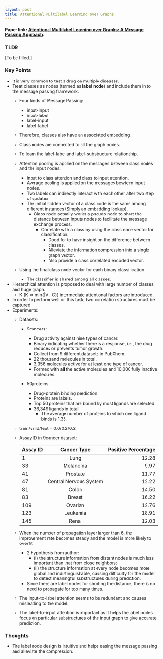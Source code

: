 ```yaml
---
layout: post
title: Attentional Multilabel Learning over Graphs
---
```


#### Paper link: [Attentional Multilabel Learning over Graphs: A Message Passing Approach](https://arxiv.org/abs/1804.00293).
### TLDR
[To be filled.]

### Key Points
- It is very common to test a drug on multiple diseases.
- Treat classes as nodes (termed as **label node**) and include them in to the message passing framework.
    - Four kinds of Message Passing:
        - input-input
        - input-label
        - label-input
        - label-label
    - Therefore, classes also have an associated embedding.
    - Class nodes are connected to all the graph nodes.
    - To learn the label-label and label-substructure relationship.
    - Attention pooling is applied on the messages between class nodes and the input nodes.
        - input to class attention and class to input attention.
        - Average pooling is applied on the messages bewteen input nodes.
        - Two labels can indirectly interact with each other after two step of updates.
        - The initial hidden vector of a class node is the same among different instances (Simply an embedding lookup).
            - Class node actually works a pseudo node to short the distance between inputs nodes to facilitate the message exchange process.
                - Correlate with a class by using the class node vector for classification.
                    - Good for to have insight on the difference between classes.
                    - Alleviate the information compression into a single graph vector.
                    - Also provide a class correlated encoded vector.

    - Using the final class node vector for each binary classification.
        - The classifier is shared among all classes.
- Hierarchical attention is proposed to deal with large number of classes and huge graph.
    - K (K ≪ min{|V|, C}) intermediate attentional factors are introduced.
- In order to perform well on this task, two correlation structures must be captured
- Experiments:
    - Datasets:
        - 9cancers:
            - Drug activity against nine types of cancer.
            - Binary indicating whether there is a response, i.e., the drug reduces or prevents tumor growth.
            - Collect from 9 different datasets in PubChem.
            - 22 thousand molecules in total.
            - 3,356 molecules active for at least one type of cancer. 
            - Formed with **all** the active molecules and 10,000 fully inactive molecules.

        - 50proteins:
            - Drug-protein binding prediction.
            - Proteins are labels.
            - Top 50 proteins that are bound by most ligands are selected.
            - 36,349 ligands in total 
                - The average number of proteins to which one ligand binds is 1.35.

    - train/valid/test = 0.6/0.2/0.2
    - Assay ID in 9cancer dataset:

        |Assay ID |Cancer Type |Positive Percentage|
        | ------------- |:-------------:| -----:|
        |1 |Lung |12.28|
        |33 |Melanoma |9.97|
        |41 |Prostate |11.77|
        |47 |Central Nervous System |12.22|
        |81 |Colon |14.50|
        |83 |Breast |16.22|
        |109 |Ovarian |12.76|
        |123 |Leukemia |18.91|
        |145 |Renal |12.03|

    - When the number of propagation layer larger than 6, the improvement rate becomes steady and the model is more likely to overfit.
        - 2 Hypothesis from author:
            - (i) the structure information from distant nodes is much less important than that from close neighbors;
            - (ii) the structure information at every node becomes more global and indistinguishable, causing difficulty for the model to detect meaningful substructures during prediction.
        - Since there are label nodes for shorting the distance, there is no need to propagate for too many times.
    - The input-to-label attention seems to be redundant and causes misleading to the model.
    - The label-to-input attention is important as it helps the label nodes focus on particular substructures of the input graph to give accurate prediction. 

### Thoughts
- The label node design is intuitive and helps easing the message passing and alleviate the compression.

